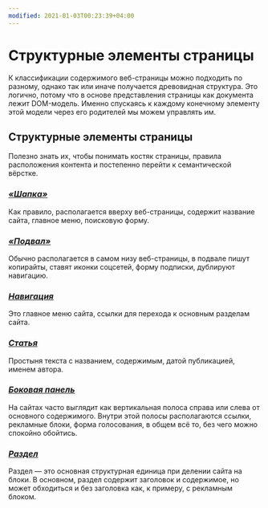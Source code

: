 ```yaml
---
modified: 2021-01-03T00:23:39+04:00
---
```


# Структурные элементы страницы

К классификации содержимого веб-страницы можно подходить по разному, однако так или иначе получается древовидная структура. Это логично, потому что в основе представления страницы  как документа лежит DOM-модель. Именно спускаясь к каждому конечному элементу этой модели через его родителей мы можем управлять им.

## Структурные элементы страницы

Полезно знать их, чтобы понимать костяк страницы, правила расположения контента и постепенно перейти к семантической вёрстке.

### ***[«Шапка»](struct/header.md)***
Как правило, располагается вверху веб-страницы, содержит название сайта, главное меню, поисковую форму.

### ***[«Подвал»](struct/footer.md)***
Обычно располагается в самом низу веб-страницы, в подвале пишут копирайты, ставят иконки соцсетей, форму подписки, дублируют навигацию.

### ***[Навигация](struct/nav.md)***
Это главное меню сайта, ссылки для перехода к основным разделам сайта.

### ***[Статья](struct/article.md)***
Простыня текста с названием, содержимым, датой публикацией, именем автора.

### ***[Боковая панель](struct/aside.md)*** 
На сайтах часто выглядит как вертикальная полоса справа или слева от основного содержимого. Внутри этой полосы располагаются ссылки, рекламные блоки, форма голосования, в общем всё то, без чего можно спокойно обойтись.

### ***[Раздел](struct/section.md)***
Раздел — это основная структурная единица при делении сайта на блоки. В основном, раздел содержит заголовок и содержимое, но может обходиться и без заголовка как, к примеру, с рекламным блоком.